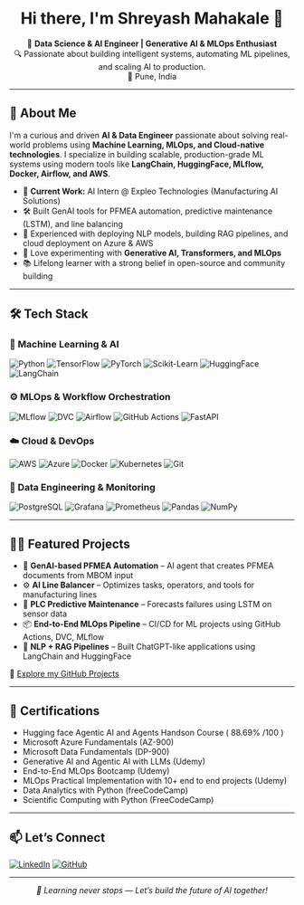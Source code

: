 <h1 align="center">Hi there, I'm Shreyash Mahakale 👋</h1>

<p align="center">
  🚀 <b>Data Science & AI Engineer | Generative AI & MLOps Enthusiast</b> <br>
  🔍 Passionate about building intelligent systems, automating ML pipelines, and scaling AI to production. <br>
  📍 Pune, India
</p>

---

## 🧠 About Me

I'm a curious and driven **AI & Data Engineer** passionate about solving real-world problems using **Machine Learning, MLOps, and Cloud-native technologies**. I specialize in building scalable, production-grade ML systems using modern tools like **LangChain, HuggingFace, MLflow, Docker, Airflow, and AWS**.

- 💼 **Current Work:** AI Intern @ Expleo Technologies (Manufacturing AI Solutions)
- 🛠️ Built GenAI tools for PFMEA automation, predictive maintenance (LSTM), and line balancing
- 🧰 Experienced with deploying NLP models, building RAG pipelines, and cloud deployment on Azure & AWS
- 🧪 Love experimenting with **Generative AI, Transformers, and MLOps**
- 📚 Lifelong learner with a strong belief in open-source and community building

---

## 🛠️ Tech Stack

### 🚀 Machine Learning & AI
![Python](https://img.shields.io/badge/Python-3776AB?style=for-the-badge&logo=python&logoColor=white)
![TensorFlow](https://img.shields.io/badge/TensorFlow-FF6F00?style=for-the-badge&logo=tensorflow&logoColor=white)
![PyTorch](https://img.shields.io/badge/PyTorch-EE4C2C?style=for-the-badge&logo=pytorch&logoColor=white)
![Scikit-Learn](https://img.shields.io/badge/Scikit--Learn-F7931E?style=for-the-badge&logo=scikitlearn&logoColor=white)
![HuggingFace](https://img.shields.io/badge/HuggingFace-FFD700?style=for-the-badge&logo=huggingface&logoColor=black)
![LangChain](https://img.shields.io/badge/LangChain-000000?style=for-the-badge&logo=chainlink&logoColor=white)

### ⚙️ MLOps & Workflow Orchestration
![MLflow](https://img.shields.io/badge/MLflow-0194E2?style=for-the-badge&logo=mlflow&logoColor=white)
![DVC](https://img.shields.io/badge/DVC-945DD6?style=for-the-badge&logo=dvc&logoColor=white)
![Airflow](https://img.shields.io/badge/Apache_Airflow-017CEE?style=for-the-badge&logo=apacheairflow&logoColor=white)
![GitHub Actions](https://img.shields.io/badge/GitHub_Actions-2088FF?style=for-the-badge&logo=githubactions&logoColor=white)
![FastAPI](https://img.shields.io/badge/FastAPI-009688?style=for-the-badge&logo=fastapi&logoColor=white)

### ☁️ Cloud & DevOps
![AWS](https://img.shields.io/badge/AWS_SageMaker-232F3E?style=for-the-badge&logo=amazonaws&logoColor=white)
![Azure](https://img.shields.io/badge/Microsoft_Azure-0078D4?style=for-the-badge&logo=microsoftazure&logoColor=white)
![Docker](https://img.shields.io/badge/Docker-2496ED?style=for-the-badge&logo=docker&logoColor=white)
![Kubernetes](https://img.shields.io/badge/Kubernetes-326CE5?style=for-the-badge&logo=kubernetes&logoColor=white)
![Git](https://img.shields.io/badge/Git-F05032?style=for-the-badge&logo=git&logoColor=white)

### 🧰 Data Engineering & Monitoring
![PostgreSQL](https://img.shields.io/badge/PostgreSQL-4169E1?style=for-the-badge&logo=postgresql&logoColor=white)
![Grafana](https://img.shields.io/badge/Grafana-F46800?style=for-the-badge&logo=grafana&logoColor=white)
![Prometheus](https://img.shields.io/badge/Prometheus-E6522C?style=for-the-badge&logo=prometheus&logoColor=white)
![Pandas](https://img.shields.io/badge/Pandas-150458?style=for-the-badge&logo=pandas&logoColor=white)
![NumPy](https://img.shields.io/badge/NumPy-013243?style=for-the-badge&logo=numpy&logoColor=white)

---

## 🧑‍💻 Featured Projects

- 📄 **GenAI-based PFMEA Automation** – AI agent that creates PFMEA documents from MBOM input  
- ⚙️ **AI Line Balancer** – Optimizes tasks, operators, and tools for manufacturing lines  
- 🔧 **PLC Predictive Maintenance** – Forecasts failures using LSTM on sensor data  
- 📦 **End-to-End MLOps Pipeline** – CI/CD for ML projects using GitHub Actions, DVC, MLflow  
- 💬 **NLP + RAG Pipelines** – Built ChatGPT-like applications using LangChain and HuggingFace

🔗 [Explore my GitHub Projects](https://github.com/shreyash4145)

---

## 📜 Certifications

- Hugging face Agentic AI and Agents Handson Course ( 88.69% /100 )
- Microsoft Azure Fundamentals (AZ-900)  
- Microsoft Data Fundamentals (DP-900)  
- Generative AI and Agentic AI with LLMs (Udemy)  
- End-to-End MLOps Bootcamp (Udemy)
- MLOps Practical Implementation with 10+ end to end projects (Udemy)  
- Data Analytics with Python (freeCodeCamp)
- Scientific Computing with Python (FreeCodeCamp)

---

## 📫 Let’s Connect

[![LinkedIn](https://img.shields.io/badge/LinkedIn-blue?style=for-the-badge&logo=linkedin&logoColor=white)](https://www.linkedin.com/in/shreyash-mahakale-s291203)
[![GitHub](https://img.shields.io/badge/GitHub-100000?style=for-the-badge&logo=github&logoColor=white)](https://github.com/shreyash4145)

---

<p align="center"><i>🚀 Learning never stops — Let’s build the future of AI together!</i></p>
